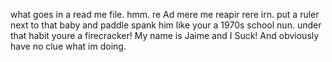 what goes in a read me file. hmm. re Ad mere me reapir rere irn. put a ruler next to that baby and paddle spank him like your a 1970s school nun. under that habit youre a firecracker! 
My name is Jaime and I Suck! And obviously have no clue what im doing.
